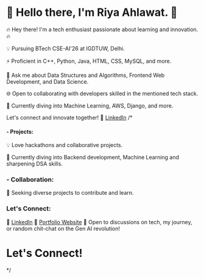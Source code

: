 # 🌟 Hello there, I'm Riya Ahlawat. 👋

🔥 Hey there! I'm a tech enthusiast passionate about learning and innovation. 🔥

💡 Pursuing BTech CSE-AI'26 at IGDTUW, Delhi.

⚡ Proficient in C++, Python, Java, HTML, CSS, MySQL, and more.

🔭 Ask me about Data Structures and Algorithms, Frontend Web Development, and Data Science.

🌐 Open to collaborating with developers skilled in the mentioned tech stack.

🌱 Currently diving into Machine Learning, AWS, Django, and more.

Let's connect and innovate together! 🔗 [LinkedIn](<LinkedIn Profile>)
/*
#### - Projects: 
💡 Love hackathons and collaborative projects.

🎯 Currently diving into Backend development, Machine Learning and sharpening DSA skills.

### - Collaboration: 
🤝 Seeking diverse projects to contribute and learn.

### Let's Connect:
🔗 [LinkedIn](https://www.linkedin.com/in/tech-explorer-riyaaa/)
🔗 [Portfolio Website](https://tech-explorer-riyaaa.github.io/Riya-Ahlawat-Developer-Portfolio/)
🚀 Open to discussions on tech, my journey, or random chit-chat on the Gen AI revolution!

# Let's Connect!
*/

<!--
**tech-explorer-riyaaa/tech-explorer-riyaaa** is a ✨ _special_ ✨ repository because its `README.md` (this file) appears on your GitHub profile.

Here are some ideas to get you started:

-  I’m currently working on ...
- 🌱 I’m currently learning ...
- 👯 I’m looking to collaborate on ...
- 🤔 I’m looking for help with ...
- 💬 Ask me about ...
- 📫 How to reach me: ...
-  Pronouns: ...
-  Fun fact: ...
-->
